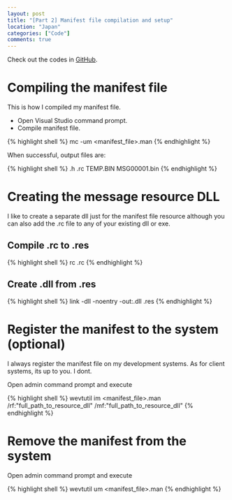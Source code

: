 ```yaml
---
layout: post
title: "[Part 2] Manifest file compilation and setup"
location: "Japan"
categories: ["Code"]
comments: true
---
```


Check out the codes in [GitHub](https://github.com/idrilsilverfoot/win32-etw-manifest).

# Compiling the manifest file

This is how I compiled my manifest file.

* Open Visual Studio command prompt.
* Compile manifest file.

{% highlight shell %}
mc -um <manifest_file>.man
{% endhighlight %}

When successful, output files are:

{% highlight shell %}
<filename>.h
<filename>.rc
<filename>TEMP.BIN
MSG00001.bin
{% endhighlight %}

# Creating the message resource DLL

I like to create a separate dll just for the manifest file resource although you can also add the .rc file to any of your existing dll or exe.

## Compile .rc to .res

{% highlight shell %}
rc <filename>.rc
{% endhighlight %}

## Create .dll from .res

{% highlight shell %}
link -dll -noentry -out:<out>.dll <filename>.res
{% endhighlight %}

# Register the manifest to the system (optional)

I always register the manifest file on my development systems. As for client systems, its up to you. I dont.

Open admin command prompt and execute

{% highlight shell %}
wevtutil im <manifest_file>.man /rf:"full_path_to_resource_dll" /mf:"full_path_to_resource_dll"
{% endhighlight %}

# Remove the manifest from the system

Open admin command prompt and execute

{% highlight shell %}
wevtutil um <manifest_file>.man
{% endhighlight %}
